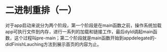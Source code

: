 
# 二进制重排（一）
对于app启动来说分为两个阶段，第一个阶段是在main函数之前，操作系统加载app可执行文件到内存，进行一系列的加载和链接工作，最后dyld调起main函数，这个过程叫pre-main；第二个阶段就是main函数开始到appdelegate的-didFinishLauching方法到展示首页的内容为止。
